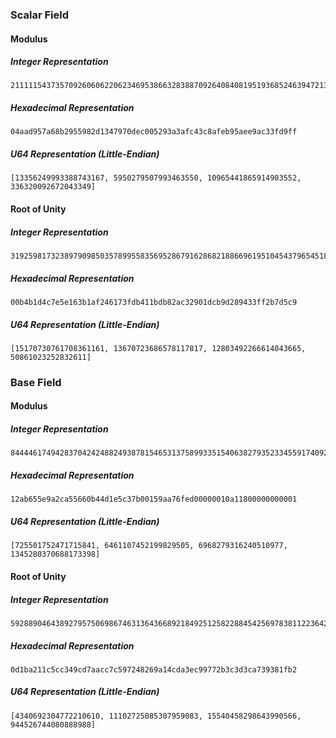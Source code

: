 ### Scalar Field

#### Modulus

##### Integer Representation
```
2111115437357092606062206234695386632838870926408408195193685246394721360383
```

##### Hexadecimal Representation
```
04aad957a68b2955982d1347970dec005293a3afc43c8afeb95aee9ac33fd9ff
```

##### U64 Representation (Little-Endian)
```
[13356249993388743167, 5950279507993463550, 10965441865914903552, 336320092672043349]
```

#### Root of Unity

##### Integer Representation
```
319259817323897909850357899558356952867916286821886696195104543796545181129
```

##### Hexadecimal Representation
```
00b4b1d4c7e5e163b1af246173fdb411bdb82ac32901dcb9d289433ff2b7d5c9
```

##### U64 Representation (Little-Endian)
```
[15170730761708361161, 13670723686578117817, 12803492266614043665, 50861023252832611]
```

### Base Field

#### Modulus

##### Integer Representation
```
8444461749428370424248824938781546531375899335154063827935233455917409239041
```

##### Hexadecimal Representation
```
12ab655e9a2ca55660b44d1e5c37b00159aa76fed00000010a11800000000001
```

##### U64 Representation (Little-Endian)
```
[725501752471715841, 6461107452199829505, 6968279316240510977, 1345280370688173398]
```

#### Root of Unity

##### Integer Representation
```
5928890464389279575069867463136436689218492512582288454256978381122364252082
```

##### Hexadecimal Representation
```
0d1ba211c5cc349cd7aacc7c597248269a14cda3ec99772b3c3d3ca739381fb2
```

##### U64 Representation (Little-Endian)
```
[4340692304772210610, 11102725085307959083, 15540458298643990566, 944526744080888988]
```
